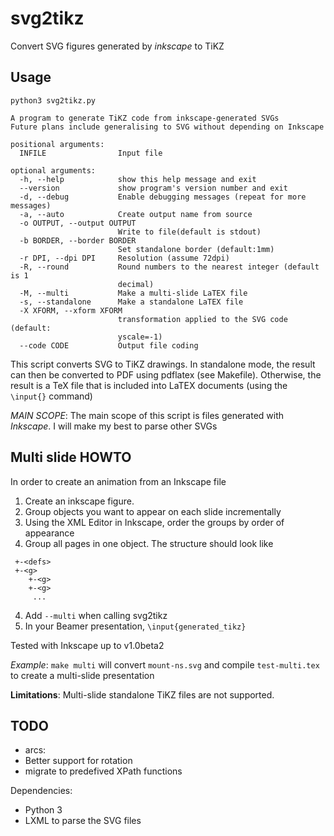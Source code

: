 svg2tikz
========

Convert SVG figures generated by *inkscape* to TiKZ

Usage
-----

```
python3 svg2tikz.py

A program to generate TiKZ code from inkscape-generated SVGs
Future plans include generalising to SVG without depending on Inkscape

positional arguments:
  INFILE                Input file

optional arguments:
  -h, --help            show this help message and exit
  --version             show program's version number and exit
  -d, --debug           Enable debugging messages (repeat for more messages)
  -a, --auto            Create output name from source
  -o OUTPUT, --output OUTPUT
                        Write to file(default is stdout)
  -b BORDER, --border BORDER
                        Set standalone border (default:1mm)
  -r DPI, --dpi DPI     Resolution (assume 72dpi)
  -R, --round           Round numbers to the nearest integer (default is 1
                        decimal)
  -M, --multi           Make a multi-slide LaTEX file
  -s, --standalone      Make a standalone LaTEX file
  -X XFORM, --xform XFORM
                        transformation applied to the SVG code (default:
                        yscale=-1)
  --code CODE           Output file coding
```

This script converts SVG to TiKZ drawings. In standalone mode, the result can then be converted to PDF using pdflatex (see Makefile). Otherwise, the result is a TeX file that is included into LaTEX documents (using the ```\input{}``` command)

_MAIN SCOPE_: The main scope of this script is files generated with *Inkscape*. I will make my best to parse other SVGs

Multi slide HOWTO
-----------------

In order to create an animation from an Inkscape file

1. Create an inkscape figure.
2. Group objects you want to appear on each slide incrementally
3. Using the XML Editor in Inkscape, order the groups by order of appearance
4. Group all pages in one object. The structure should look like

```<svg>
 +-<defs>
 +-<g>
    +-<g>
    +-<g>
     ...
```

4. Add ```--multi``` when calling svg2tikz
5. In your Beamer presentation, ```\input{generated_tikz}```

Tested with Inkscape up to v1.0beta2

*Example*: ```make multi``` will convert `mount-ns.svg` and compile `test-multi.tex` to create a multi-slide presentation

**Limitations**: Multi-slide standalone TiKZ files are not supported.

TODO
----
*  arcs:
  * Better support for rotation
* migrate to predefived XPath functions

Dependencies:

* Python 3
* LXML to parse the SVG files
